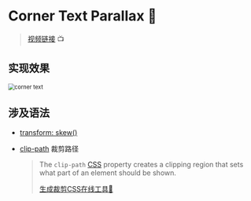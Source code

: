 # Corner Text Parallax 🕋

> [视频链接](https://www.youtube.com/watch?v=H7AAuNIPL7Q&t=55s) 📺



## 实现效果

<img src="https://picgo-bed-1305701422.cos.ap-shanghai.myqcloud.com/picgo/20210805094356_corner_text.gif" alt="corner text" style="zoom:80%;" />



## 涉及语法

+ [transform: skew()](https://developer.mozilla.org/zh-CN/docs/Web/CSS/transform-function/skew())

+ [clip-path](https://developer.mozilla.org/en-US/docs/Web/CSS/clip-path) 裁剪路径

  > The `clip-path` [CSS](https://developer.mozilla.org/en-US/docs/Web/CSS) property creates a clipping region that sets what part of an element should be shown.
  >
  > [生成裁剪CSS在线工具🎈](https://bennettfeely.com/clippy/)

  

